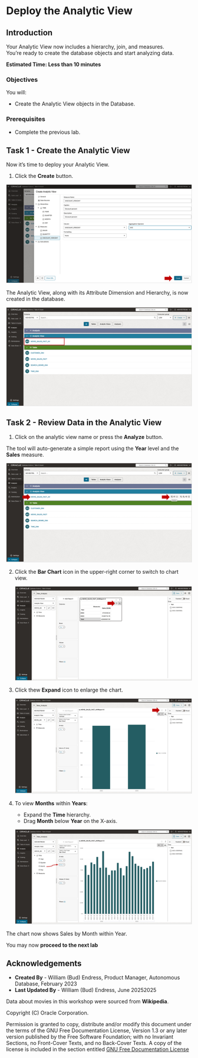 # Deploy the Analytic View

## Introduction

Your Analytic View now includes a hierarchy, join, and measures.  
You’re ready to create the database objects and start analyzing data.

**Estimated Time: Less than 10 minutes**

### Objectives

You will:

- Create the Analytic View objects in the Database.

### Prerequisites

- Complete the previous lab.

## Task 1 - Create the Analytic View

Now it’s time to deploy your Analytic View.

1. Click the **Create** button.

![Press Create](images/press-create.png)

The Analytic View, along with its Attribute Dimension and Hierarchy, is now created in the database.

![New AV](images/new-av.png)

## Task 2 - Review Data in the Analytic View

1. Click on the analytic view name or press the **Analyze** button.

The tool will auto-generate a simple report using the **Year** level and the **Sales** measure.

   ![Analyze Tab](images/go-to-analyze.png)

2. Click the **Bar Chart** icon in the upper-right corner to switch to chart view.

   ![Chart Button](images/chart-button.png)

3. Click thew **Expand** icon to enlarge the chart.   

   ![Expand Button](images/enlarge-chart.png)

3. To view **Months** within **Years**:
   - Expand the **Time** hierarchy.
   - Drag **Month** below **Year** on the X-axis.

   ![Move month to x-axis](images/month-to-x-axis.png)

The chart now shows Sales by Month within Year.

You may now **proceed to the next lab**

## Acknowledgements

- **Created By** - William (Bud) Endress, Product Manager, Autonomous Database, February 2023  
- **Last Updated By** - William (Bud) Endress, June 20252025

Data about movies in this workshop were sourced from **Wikipedia**.

Copyright (C) Oracle Corporation.

Permission is granted to copy, distribute and/or modify this document under the terms of the GNU Free Documentation License, Version 1.3 or any later version published by the Free Software Foundation;  with no Invariant Sections, no Front-Cover Texts, and no Back-Cover Texts.  A copy of the license is included in the section entitled [GNU Free Documentation License](files/gnu-free-documentation-license.txt)
